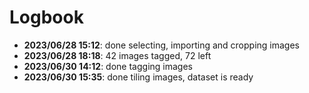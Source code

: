 # Logbook

- **2023/06/28 15:12**: done selecting, importing and cropping images
- **2023/06/28 18:18**: 42 images tagged, 72 left
- **2023/06/30 14:12**: done tagging images
- **2023/06/30 15:35**: done tiling images, dataset is ready

